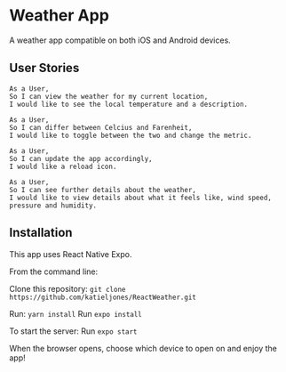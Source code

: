 # Weather App

A weather app compatible on both iOS and Android devices. 

## User Stories
```
As a User,
So I can view the weather for my current location,
I would like to see the local temperature and a description.
```
```
As a User, 
So I can differ between Celcius and Farenheit, 
I would like to toggle between the two and change the metric.
```
```
As a User, 
So I can update the app accordingly, 
I would like a reload icon.
```
```
As a User, 
So I can see further details about the weather, 
I would like to view details about what it feels like, wind speed, pressure and humidity.
```

## Installation 
This app uses React Native Expo. 

From the command line:

Clone this repository: 
``` git clone https://github.com/katieljones/ReactWeather.git ```

Run: ```yarn install```
Run ```expo install ```

To start the server:
Run ``` expo start ```

When the browser opens, choose which device to open on and enjoy the app! 
